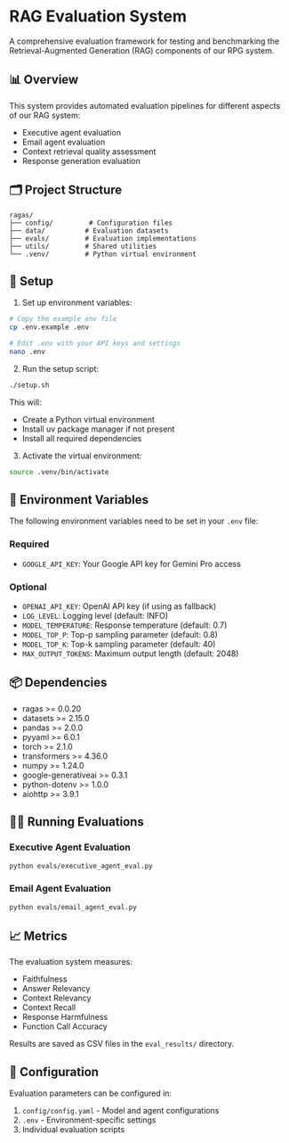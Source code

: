 # RAG Evaluation System

A comprehensive evaluation framework for testing and benchmarking the Retrieval-Augmented Generation (RAG) components of our RPG system.

## 📊 Overview

This system provides automated evaluation pipelines for different aspects of our RAG system:
- Executive agent evaluation
- Email agent evaluation
- Context retrieval quality assessment
- Response generation evaluation

## 🗂️ Project Structure

```
ragas/
├── config/         # Configuration files
├── data/          # Evaluation datasets
├── evals/         # Evaluation implementations
├── utils/         # Shared utilities
└── .venv/         # Python virtual environment
```

## 🔧 Setup

1. Set up environment variables:
```bash
# Copy the example env file
cp .env.example .env

# Edit .env with your API keys and settings
nano .env
```

2. Run the setup script:
```bash
./setup.sh
```

This will:
- Create a Python virtual environment
- Install uv package manager if not present
- Install all required dependencies

3. Activate the virtual environment:
```bash
source .venv/bin/activate
```

## 🔑 Environment Variables

The following environment variables need to be set in your `.env` file:

### Required
- `GOOGLE_API_KEY`: Your Google API key for Gemini Pro access

### Optional
- `OPENAI_API_KEY`: OpenAI API key (if using as fallback)
- `LOG_LEVEL`: Logging level (default: INFO)
- `MODEL_TEMPERATURE`: Response temperature (default: 0.7)
- `MODEL_TOP_P`: Top-p sampling parameter (default: 0.8)
- `MODEL_TOP_K`: Top-k sampling parameter (default: 40)
- `MAX_OUTPUT_TOKENS`: Maximum output length (default: 2048)

## 📦 Dependencies

- ragas >= 0.0.20
- datasets >= 2.15.0
- pandas >= 2.0.0
- pyyaml >= 6.0.1
- torch >= 2.1.0
- transformers >= 4.36.0
- numpy >= 1.24.0
- google-generativeai >= 0.3.1
- python-dotenv >= 1.0.0
- aiohttp >= 3.9.1

## 🏃‍♂️ Running Evaluations

### Executive Agent Evaluation
```bash
python evals/executive_agent_eval.py
```

### Email Agent Evaluation
```bash
python evals/email_agent_eval.py
```

## 📈 Metrics

The evaluation system measures:
- Faithfulness
- Answer Relevancy
- Context Relevancy
- Context Recall
- Response Harmfulness
- Function Call Accuracy

Results are saved as CSV files in the `eval_results/` directory.

## 📝 Configuration

Evaluation parameters can be configured in:
1. `config/config.yaml` - Model and agent configurations
2. `.env` - Environment-specific settings
3. Individual evaluation scripts
